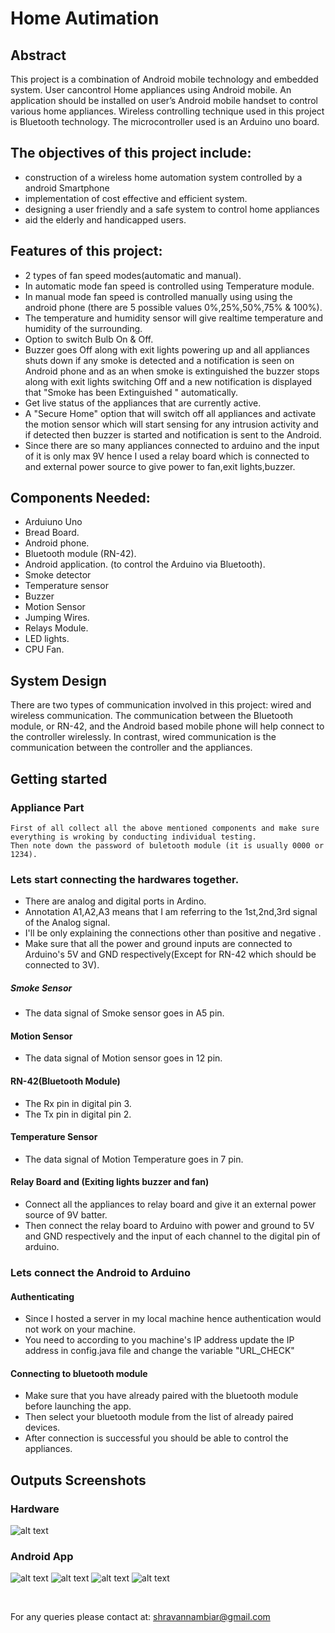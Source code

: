 
# Home Autimation
## Abstract
This project is a combination of Android mobile technology and embedded system. User cancontrol Home appliances using Android mobile. An application should be installed on user’s Android mobile handset to control various home appliances. Wireless controlling technique used in this project is Bluetooth technology. The microcontroller used is an Arduino uno board.

## The objectives of this project include: 
* construction of a wireless home automation system controlled by a android Smartphone 
* implementation of cost effective and efficient system. 
* designing  a user friendly and a safe system to control home appliances 
* aid the elderly and handicapped users.

## Features of this project:
* 2 types of fan speed modes(automatic and manual).
* In automatic mode fan speed is controlled using Temperature module.
* In manual mode fan speed is controlled manually using using the android phone (there are 5 possible values 0%,25%,50%,75% & 100%).
* The temperature and humidity sensor will give realtime temperature and humidity of the surrounding.
* Option to switch Bulb On & Off.
* Buzzer goes Off along with exit lights powering up and all appliances shuts down if any smoke is detected and a notification is seen on Android phone and as an when smoke is extinguished the buzzer stops along with exit lights switching Off  and a new notification is displayed that "Smoke has been Extinguished " automatically.
* Get live status of the appliances that are currently active.
* A "Secure Home" option that will switch off all appliances and activate the motion sensor which will start sensing for any intrusion activity and if detected then buzzer is started and notification is sent to the Android.
* Since there are so many appliances connected to arduino and the input of it is only max 9V hence I used a relay board which is connected to and external power source to give power to fan,exit lights,buzzer. 

## Components Needed:
  * Arduiuno Uno
  * Bread  Board. 
  * Android phone. 
  * Bluetooth module (RN-42). 
  * Android application. (to control the Arduino via Bluetooth). 
  * Smoke detector 
  * Temperature  sensor  
  * Buzzer 
  * Motion Sensor 
  * Jumping Wires. 
  * Relays Module. 
  * LED lights. 
  * CPU Fan.
  
 ## System Design 
 
There are two types of communication involved in this project: wired and wireless communication. The communication between the Bluetooth module, or RN-42, and the Android based mobile phone will help connect to the controller wirelessly. In contrast, wired communication is the communication between the controller and the appliances. 

## Getting started
### Appliance Part
```
First of all collect all the above mentioned components and make sure everything is wroking by conducting individual testing.
Then note down the password of buletooth module (it is usually 0000 or 1234).
```
### Lets start connecting the hardwares together.
 * There are analog and digital ports in Ardino.<br>
 * Annotation A1,A2,A3 means that I am referring to the 1st,2nd,3rd signal of the Analog signal.
 * I'll be only explaining the connections other than positive and negative .
 * Make sure that all the power and ground inputs are connected to Arduino's 5V and GND respectively(Except for RN-42 which should be connected to 3V).
 ##### Smoke Sensor
 * The data signal of Smoke sensor goes in A5 pin.
 #### Motion Sensor
 * The data signal of Motion  sensor goes in 12 pin.
#### RN-42(Bluetooth Module)
* The Rx pin in digital pin 3.
* The Tx pin in digital pin 2.
#### Temperature Sensor 
*  The data signal of Motion  Temperature goes in 7 pin.
#### Relay Board and (Exiting lights buzzer and fan)
* Connect all the appliances to relay board and give it an external power source of 9V batter.
* Then connect the relay board to Arduino with power and ground to 5V and GND respectively and the input of each channel to the digital pin of arduino.
### Lets connect the Android to Arduino
#### Authenticating
* Since I hosted a server in my local machine hence authentication would not work on your machine.
* You need to according to you machine's IP address update the IP address in config.java file and change the variable "URL_CHECK"
#### Connecting to bluetooth module
* Make sure that you have already paired with the bluetooth module before launching the app.
* Then select your bluetooth module from the list of already paired devices.
* After connection is successful you should be able to control the appliances.
## Outputs Screenshots
### Hardware 
![alt text](hardware.PNG)
 ### Android App
![alt text](first.PNG)
![alt text](second.PNG)
![alt text](third.PNG)
![alt text](fourth.PNG)

<br>

For any queries please contact at: shravannambiar@gmail.com
